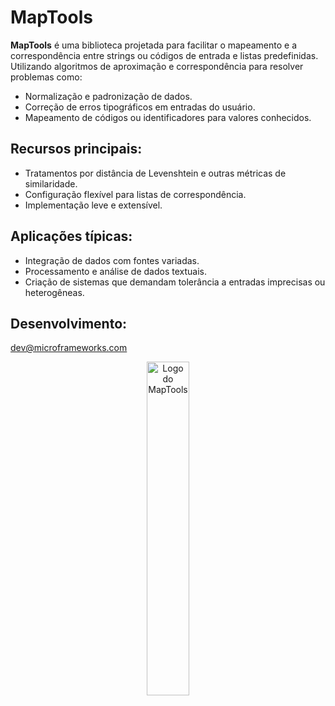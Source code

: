 # MapTools

**MapTools** é uma biblioteca projetada para facilitar o mapeamento e a correspondência entre strings ou códigos de entrada e listas predefinidas. Utilizando algoritmos de aproximação e correspondência para resolver problemas como:

- Normalização e padronização de dados.
- Correção de erros tipográficos em entradas do usuário.
- Mapeamento de códigos ou identificadores para valores conhecidos.

## Recursos principais:

- Tratamentos por distância de Levenshtein e outras métricas de similaridade.
- Configuração flexível para listas de correspondência.
- Implementação leve e extensível.

## Aplicações típicas:

- Integração de dados com fontes variadas.
- Processamento e análise de dados textuais.
- Criação de sistemas que demandam tolerância a entradas imprecisas ou heterogêneas.

## Desenvolvimento:

dev@microframeworks.com

<p align="center">
  <img src="https://microframeworks.com/ups/mf-logo-header2-trans.png" width="37%" alt="Logo do MapTools">
</p>
